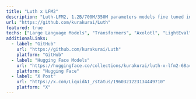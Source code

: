 ```yaml
---
title: "Luth x LFM2"
description: "Luth-LFM2, 1.2B/700M/350M parameters models fine tuned in French in collaboration with Liquid AI."
url: "https://github.com/kurakurai/Luth"
featured: true
techs: ["Large Language Models", "Transformers", "Axolotl", "LightEval"]
additionalLinks:
  - label: "GitHub"
    url: "https://github.com/kurakurai/Luth"
    platform: "GitHub"
  - label: "Hugging Face Models"
    url: "https://huggingface.co/collections/kurakurai/luth-x-lfm2-68a43577033c55f8c7c76fff"
    platform: "Hugging Face"
  - label: "X Post"
    url: "https://x.com/LiquidAI_/status/1960321223134449710"
    platform: "X"
---
```


